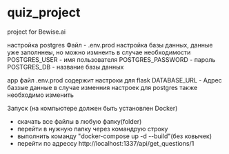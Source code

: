 # quiz_project
project for Bewise.ai

настройка
  postgres
    Файл - .env.prod настройка базы данных, данные уже заполннеы, но можно измнеить в случае необходимости
      POSTGRES_USER - имя пользователя
      POSTGRES_PASSWORD - пароль
      POSTGRES_DB - название базы данных
  
  app
    файл .env.prod содержит настроки для flask
      DATABASE_URL - Адрес баззые данные в случае изменния настроек для postgres также необходимо изменить
      
Запуск
(на компьютере должен быть установлен Docker)
- скачать все файлы в любую фапку(folder)
- перейти в нужную папку через командрую строку
- выполнить команду "docker-compose up -d --build"(без ковычек)
- перейти по адрессу http://localhost:1337/api/get_questions/1
